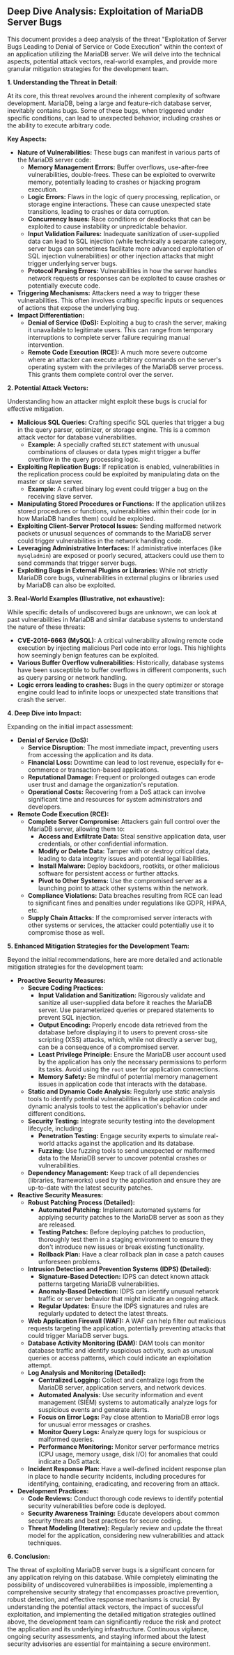 ## Deep Dive Analysis: Exploitation of MariaDB Server Bugs

This document provides a deep analysis of the threat "Exploitation of Server Bugs Leading to Denial of Service or Code Execution" within the context of an application utilizing the MariaDB server. We will delve into the technical aspects, potential attack vectors, real-world examples, and provide more granular mitigation strategies for the development team.

**1. Understanding the Threat in Detail:**

At its core, this threat revolves around the inherent complexity of software development. MariaDB, being a large and feature-rich database server, inevitably contains bugs. Some of these bugs, when triggered under specific conditions, can lead to unexpected behavior, including crashes or the ability to execute arbitrary code.

**Key Aspects:**

* **Nature of Vulnerabilities:** These bugs can manifest in various parts of the MariaDB server code:
    * **Memory Management Errors:** Buffer overflows, use-after-free vulnerabilities, double-frees. These can be exploited to overwrite memory, potentially leading to crashes or hijacking program execution.
    * **Logic Errors:** Flaws in the logic of query processing, replication, or storage engine interactions. These can cause unexpected state transitions, leading to crashes or data corruption.
    * **Concurrency Issues:** Race conditions or deadlocks that can be exploited to cause instability or unpredictable behavior.
    * **Input Validation Failures:** Inadequate sanitization of user-supplied data can lead to SQL injection (while technically a separate category, server bugs can sometimes facilitate more advanced exploitation of SQL injection vulnerabilities) or other injection attacks that might trigger underlying server bugs.
    * **Protocol Parsing Errors:** Vulnerabilities in how the server handles network requests or responses can be exploited to cause crashes or potentially execute code.
* **Triggering Mechanisms:** Attackers need a way to trigger these vulnerabilities. This often involves crafting specific inputs or sequences of actions that expose the underlying bug.
* **Impact Differentiation:**
    * **Denial of Service (DoS):**  Exploiting a bug to crash the server, making it unavailable to legitimate users. This can range from temporary interruptions to complete server failure requiring manual intervention.
    * **Remote Code Execution (RCE):**  A much more severe outcome where an attacker can execute arbitrary commands on the server's operating system with the privileges of the MariaDB server process. This grants them complete control over the server.

**2. Potential Attack Vectors:**

Understanding how an attacker might exploit these bugs is crucial for effective mitigation.

* **Malicious SQL Queries:**  Crafting specific SQL queries that trigger a bug in the query parser, optimizer, or storage engine. This is a common attack vector for database vulnerabilities.
    * **Example:** A specially crafted `SELECT` statement with unusual combinations of clauses or data types might trigger a buffer overflow in the query processing logic.
* **Exploiting Replication Bugs:** If replication is enabled, vulnerabilities in the replication process could be exploited by manipulating data on the master or slave server.
    * **Example:** A crafted binary log event could trigger a bug on the receiving slave server.
* **Manipulating Stored Procedures or Functions:** If the application utilizes stored procedures or functions, vulnerabilities within their code (or in how MariaDB handles them) could be exploited.
* **Exploiting Client-Server Protocol Issues:** Sending malformed network packets or unusual sequences of commands to the MariaDB server could trigger vulnerabilities in the network handling code.
* **Leveraging Administrative Interfaces:** If administrative interfaces (like `mysqladmin`) are exposed or poorly secured, attackers could use them to send commands that trigger server bugs.
* **Exploiting Bugs in External Plugins or Libraries:** While not strictly MariaDB core bugs, vulnerabilities in external plugins or libraries used by MariaDB can also be exploited.

**3. Real-World Examples (Illustrative, not exhaustive):**

While specific details of undiscovered bugs are unknown, we can look at past vulnerabilities in MariaDB and similar database systems to understand the nature of these threats:

* **CVE-2016-6663 (MySQL):** A critical vulnerability allowing remote code execution by injecting malicious Perl code into error logs. This highlights how seemingly benign features can be exploited.
* **Various Buffer Overflow vulnerabilities:** Historically, database systems have been susceptible to buffer overflows in different components, such as query parsing or network handling.
* **Logic errors leading to crashes:**  Bugs in the query optimizer or storage engine could lead to infinite loops or unexpected state transitions that crash the server.

**4. Deep Dive into Impact:**

Expanding on the initial impact assessment:

* **Denial of Service (DoS):**
    * **Service Disruption:**  The most immediate impact, preventing users from accessing the application and its data.
    * **Financial Loss:**  Downtime can lead to lost revenue, especially for e-commerce or transaction-based applications.
    * **Reputational Damage:**  Frequent or prolonged outages can erode user trust and damage the organization's reputation.
    * **Operational Costs:**  Recovering from a DoS attack can involve significant time and resources for system administrators and developers.
* **Remote Code Execution (RCE):**
    * **Complete Server Compromise:** Attackers gain full control over the MariaDB server, allowing them to:
        * **Access and Exfiltrate Data:** Steal sensitive application data, user credentials, or other confidential information.
        * **Modify or Delete Data:** Tamper with or destroy critical data, leading to data integrity issues and potential legal liabilities.
        * **Install Malware:** Deploy backdoors, rootkits, or other malicious software for persistent access or further attacks.
        * **Pivot to Other Systems:** Use the compromised server as a launching point to attack other systems within the network.
    * **Compliance Violations:** Data breaches resulting from RCE can lead to significant fines and penalties under regulations like GDPR, HIPAA, etc.
    * **Supply Chain Attacks:** If the compromised server interacts with other systems or services, the attacker could potentially use it to compromise those as well.

**5. Enhanced Mitigation Strategies for the Development Team:**

Beyond the initial recommendations, here are more detailed and actionable mitigation strategies for the development team:

* **Proactive Security Measures:**
    * **Secure Coding Practices:**
        * **Input Validation and Sanitization:** Rigorously validate and sanitize all user-supplied data before it reaches the MariaDB server. Use parameterized queries or prepared statements to prevent SQL injection.
        * **Output Encoding:** Properly encode data retrieved from the database before displaying it to users to prevent cross-site scripting (XSS) attacks, which, while not directly a server bug, can be a consequence of a compromised server.
        * **Least Privilege Principle:** Ensure the MariaDB user account used by the application has only the necessary permissions to perform its tasks. Avoid using the `root` user for application connections.
        * **Memory Safety:** Be mindful of potential memory management issues in application code that interacts with the database.
    * **Static and Dynamic Code Analysis:** Regularly use static analysis tools to identify potential vulnerabilities in the application code and dynamic analysis tools to test the application's behavior under different conditions.
    * **Security Testing:** Integrate security testing into the development lifecycle, including:
        * **Penetration Testing:** Engage security experts to simulate real-world attacks against the application and its database.
        * **Fuzzing:** Use fuzzing tools to send unexpected or malformed data to the MariaDB server to uncover potential crashes or vulnerabilities.
    * **Dependency Management:** Keep track of all dependencies (libraries, frameworks) used by the application and ensure they are up-to-date with the latest security patches.
* **Reactive Security Measures:**
    * **Robust Patching Process (Detailed):**
        * **Automated Patching:** Implement automated systems for applying security patches to the MariaDB server as soon as they are released.
        * **Testing Patches:** Before deploying patches to production, thoroughly test them in a staging environment to ensure they don't introduce new issues or break existing functionality.
        * **Rollback Plan:** Have a clear rollback plan in case a patch causes unforeseen problems.
    * **Intrusion Detection and Prevention Systems (IDPS) (Detailed):**
        * **Signature-Based Detection:** IDPS can detect known attack patterns targeting MariaDB vulnerabilities.
        * **Anomaly-Based Detection:** IDPS can identify unusual network traffic or server behavior that might indicate an ongoing attack.
        * **Regular Updates:** Ensure the IDPS signatures and rules are regularly updated to detect the latest threats.
    * **Web Application Firewall (WAF):**  A WAF can help filter out malicious requests targeting the application, potentially preventing attacks that could trigger MariaDB server bugs.
    * **Database Activity Monitoring (DAM):**  DAM tools can monitor database traffic and identify suspicious activity, such as unusual queries or access patterns, which could indicate an exploitation attempt.
    * **Log Analysis and Monitoring (Detailed):**
        * **Centralized Logging:** Collect and centralize logs from the MariaDB server, application servers, and network devices.
        * **Automated Analysis:** Use security information and event management (SIEM) systems to automatically analyze logs for suspicious events and generate alerts.
        * **Focus on Error Logs:** Pay close attention to MariaDB error logs for unusual error messages or crashes.
        * **Monitor Query Logs:** Analyze query logs for suspicious or malformed queries.
        * **Performance Monitoring:** Monitor server performance metrics (CPU usage, memory usage, disk I/O) for anomalies that could indicate a DoS attack.
    * **Incident Response Plan:** Have a well-defined incident response plan in place to handle security incidents, including procedures for identifying, containing, eradicating, and recovering from an attack.
* **Development Practices:**
    * **Code Reviews:** Conduct thorough code reviews to identify potential security vulnerabilities before code is deployed.
    * **Security Awareness Training:** Educate developers about common security threats and best practices for secure coding.
    * **Threat Modeling (Iterative):** Regularly review and update the threat model for the application, considering new vulnerabilities and attack techniques.

**6. Conclusion:**

The threat of exploiting MariaDB server bugs is a significant concern for any application relying on this database. While completely eliminating the possibility of undiscovered vulnerabilities is impossible, implementing a comprehensive security strategy that encompasses proactive prevention, robust detection, and effective response mechanisms is crucial. By understanding the potential attack vectors, the impact of successful exploitation, and implementing the detailed mitigation strategies outlined above, the development team can significantly reduce the risk and protect the application and its underlying infrastructure. Continuous vigilance, ongoing security assessments, and staying informed about the latest security advisories are essential for maintaining a secure environment.
